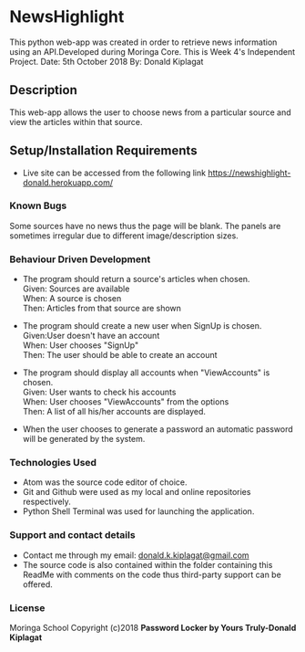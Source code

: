 # NewsHighlight

This python web-app was created in order to retrieve news information using an API.Developed during Moringa Core. This is Week 4's Independent Project.
Date: 5th October 2018
By: Donald Kiplagat

## Description
This web-app allows the user to choose news from a particular source and view the articles within that source.

## Setup/Installation Requirements
* Live site can be accessed from the following link https://newshighlight-donald.herokuapp.com/


### Known Bugs
Some sources have no news thus the page will be blank.
The panels are sometimes irregular due to different image/description sizes.

### Behaviour Driven Development
* The program should return a source's articles when chosen.<br> 
Given: Sources are available<br>
When: A source is chosen<br>
Then: Articles from that source are shown<br>

* The program should create a new user when SignUp is chosen.<br>
Given:User doesn't have an account<br>
When: User chooses "SignUp" <br>
Then: The user should be able to create an account<br>


* The program should display all accounts when "ViewAccounts" is chosen.<br>
Given: User wants to check his accounts<br>	
When: User chooses "ViewAccounts" from the options<br>
Then: A list of all his/her accounts are displayed.
 
* When the user chooses to generate a password an automatic password will be generated by the system.


### Technologies Used
* Atom was the source code editor of choice.
* Git and Github were used as my local and online repositories respectively.
* Python Shell Terminal was used for launching the application.


### Support and contact details
* Contact me through my email: donald.k.kiplagat@gmail.com
* The source code is also contained within the folder containing this ReadMe with comments on the code thus third-party support can be offered.

### License
Moringa School
Copyright (c)2018 **Password Locker by Yours Truly-Donald Kiplagat**
  
